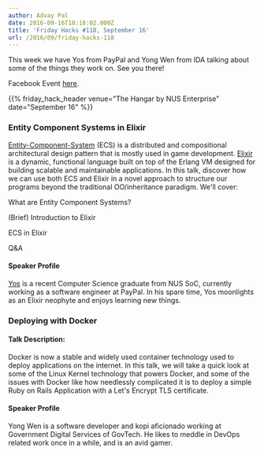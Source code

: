 ```yaml
---
author: Advay Pal
date: 2016-09-16T10:18:02.000Z
title: 'Friday Hacks #118, September 16'
url: /2016/09/friday-hacks-118
---
```


This week we have Yos from PayPal and Yong Wen from IDA talking about some of the things they work on. See you there!

Facebook Event [here](https://www.facebook.com/events/332435350432925/).

{{% friday_hack_header venue="The Hangar by NUS Enterprise" date="September 16" %}}

### Entity Component Systems in Elixir

[Entity-Component-System](http://entity-systems-wiki.t-machine.org/) (ECS) is a distributed and compositional architectural design pattern that is mostly used in game development. [Elixir](http://elixir-lang.org/) is a dynamic, functional language built on top of the Erlang VM designed for building scalable and maintainable applications. In this talk, discover how we can use both ECS and Elixir in a novel approach to structure our programs beyond the traditional OO/inheritance paradigm. We'll cover:

What are Entity Component Systems?

(Brief) Introduction to Elixir

ECS in Elixir

Q&A

#### Speaker Profile

[Yos](http://yos.io/) is a recent Computer Science graduate from NUS SoC, currently working as a software engineer at PayPal. In his spare time, Yos moonlights as an Elixir neophyte and enjoys learning new things.





### Deploying with Docker

#### Talk Description:

Docker is now a stable and widely used container technology used to deploy applications on the internet. In this talk, we will take a quick look at some of the Linux Kernel technology that powers Docker, and some of the issues with Docker like how needlessly complicated it is to deploy a simple Ruby on Rails Application with a Let's Encrypt TLS certificate.


#### Speaker Profile

Yong Wen is a software developer and kopi aficionado working at Government Digital Services of GovTech. He likes to meddle in DevOps related work once in a while, and is an avid gamer.
